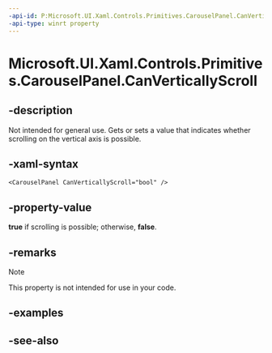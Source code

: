 ```yaml
---
-api-id: P:Microsoft.UI.Xaml.Controls.Primitives.CarouselPanel.CanVerticallyScroll
-api-type: winrt property
---
```


<!-- Property syntax
public bool CanVerticallyScroll { get;  set; }
-->

# Microsoft.UI.Xaml.Controls.Primitives.CarouselPanel.CanVerticallyScroll

## -description
Not intended for general use. Gets or sets a value that indicates whether scrolling on the vertical axis is possible.

## -xaml-syntax
```xaml
<CarouselPanel CanVerticallyScroll="bool" />
```


## -property-value
**true** if scrolling is possible; otherwise, **false**.

## -remarks
> [!NOTE]
> This property is not intended for use in your code.

## -examples

## -see-also
